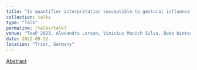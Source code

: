 ```yaml
---
title: "Is quantifier interpretation susceptible to gestural influence?"
collection: talks
type: "Talk"
permalink: /talks/talk7
venue: "TeaP 2023, Alexandra Lorson, Vinicius MacUch Silva, Bodo Winter, Christopher Hart"
date: 2022-09-22
location: "Trier, Germany"
---
```


[Abstract](http://alex-lorson.github.io/files/TeaPAbstract.pdf)

